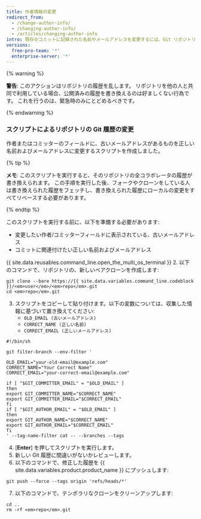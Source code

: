 ```yaml
---
title: 作者情報の変更
redirect_from:
  - /change-author-info/
  - /changing-author-info/
  - /articles/changing-author-info
intro: 既存のコミットに記録された名前やメールアドレスを変更するには、Git リポジトリの履歴全体を書き換える必要があります。
versions:
  free-pro-team: '*'
  enterprise-server: '*'
---
```


{% warning %}

**警告**: このアクションはリポジトリの履歴を乱します。 リポジトリを他の人と共同で利用している場合、公開済みの履歴を書き換えるのは好ましくない行為です。 これを行うのは、緊急時のみにとどめるべきです。

{% endwarning %}

### スクリプトによるリポジトリの Git 履歴の変更

作者またはコミッターのフィールドに、古いメールアドレスがあるものを正しい名前およびメールアドレスに変更するスクリプトを作成しました。

{% tip %}

**メモ**: このスクリプトを実行すると、そのリポジトリの全コラボレータの履歴が書き換えられます。 この手順を実行した後、フォークやクローンをしている人は書き換えられた履歴をフェッチし、書き換えられた履歴にローカルの変更をすべてリベースする必要があります。

{% endtip %}

このスクリプトを実行する前に、以下を準備する必要があります:

* 変更したい作者/コミッターフィールドに表示されている、古いメールアドレス
* コミットに関連付けたい正しい名前およびメールアドレス

{{ site.data.reusables.command_line.open_the_multi_os_terminal }}
2. 以下のコマンドで、リポジトリの、新しいベアクローンを作成します:
  ```shell
  git clone --bare https://{{ site.data.variables.command_line.codeblock }}/<em>user</em>/<em>repo</em>.git
  cd <em>repo</em>.git
  ```
3. スクリプトをコピーして貼り付けます。以下の変数については、収集した情報に基づいて置き換えてください:
    * `OLD_EMAIL (古いメールアドレス)`
    * `CORRECT_NAME (正しい名前)`
    * `CORRECT_EMAIL (正しいメールアドレス)`

  ```shell
  #!/bin/sh

  git filter-branch --env-filter '

  OLD_EMAIL="your-old-email@example.com"
  CORRECT_NAME="Your Correct Name"
  CORRECT_EMAIL="your-correct-email@example.com"

  if [ "$GIT_COMMITTER_EMAIL" = "$OLD_EMAIL" ]
  then
  export GIT_COMMITTER_NAME="$CORRECT_NAME"
  export GIT_COMMITTER_EMAIL="$CORRECT_EMAIL"
  fi
  if [ "$GIT_AUTHOR_EMAIL" = "$OLD_EMAIL" ]
  then
  export GIT_AUTHOR_NAME="$CORRECT_NAME"
  export GIT_AUTHOR_EMAIL="$CORRECT_EMAIL"
  fi
  ' --tag-name-filter cat -- --branches --tags
  ```

4. [**Enter**] を押してスクリプトを実行します。
5. 新しい Git 履歴に間違いがないかレビューします。
6. 以下のコマンドで、修正した履歴を {{ site.data.variables.product.product_name }} にプッシュします:
  ```shell
  git push --force --tags origin 'refs/heads/*'
  ```
7. 以下のコマンドで、テンポラリなクローンをクリーンアップします:
  ```shell
  cd ..
  rm -rf <em>repo</em>.git
  ```
